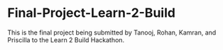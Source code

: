 # Final-Project-Learn-2-Build
 This is the final project being submitted by Tanooj, Rohan, Kamran, and Priscilla to the Learn 2 Build Hackathon.
